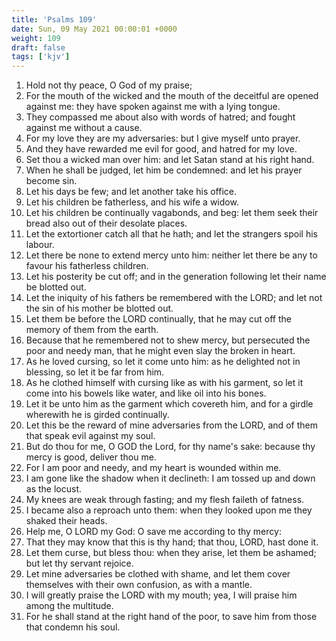 ```yaml
---
title: 'Psalms 109'
date: Sun, 09 May 2021 00:00:01 +0000
weight: 109
draft: false
tags: ['kjv'] 
---
```


1. Hold not thy peace, O God of my praise;
2. For the mouth of the wicked and the mouth of the deceitful are opened against me: they have spoken against me with a lying tongue.
3. They compassed me about also with words of hatred; and fought against me without a cause.
4. For my love they are my adversaries: but I give myself unto prayer.
5. And they have rewarded me evil for good, and hatred for my love.
6. Set thou a wicked man over him: and let Satan stand at his right hand.
7. When he shall be judged, let him be condemned: and let his prayer become sin.
8. Let his days be few; and let another take his office.
9. Let his children be fatherless, and his wife a widow.
10. Let his children be continually vagabonds, and beg: let them seek their bread also out of their desolate places.
11. Let the extortioner catch all that he hath; and let the strangers spoil his labour.
12. Let there be none to extend mercy unto him: neither let there be any to favour his fatherless children.
13. Let his posterity be cut off; and in the generation following let their name be blotted out.
14. Let the iniquity of his fathers be remembered with the LORD; and let not the sin of his mother be blotted out.
15. Let them be before the LORD continually, that he may cut off the memory of them from the earth.
16. Because that he remembered not to shew mercy, but persecuted the poor and needy man, that he might even slay the broken in heart.
17. As he loved cursing, so let it come unto him: as he delighted not in blessing, so let it be far from him.
18. As he clothed himself with cursing like as with his garment, so let it come into his bowels like water, and like oil into his bones.
19. Let it be unto him as the garment which covereth him, and for a girdle wherewith he is girded continually.
20. Let this be the reward of mine adversaries from the LORD, and of them that speak evil against my soul.
21. But do thou for me, O GOD the Lord, for thy name's sake: because thy mercy is good, deliver thou me.
22. For I am poor and needy, and my heart is wounded within me.
23. I am gone like the shadow when it declineth: I am tossed up and down as the locust.
24. My knees are weak through fasting; and my flesh faileth of fatness.
25. I became also a reproach unto them: when they looked upon me they shaked their heads.
26. Help me, O LORD my God: O save me according to thy mercy:
27. That they may know that this is thy hand; that thou, LORD, hast done it.
28. Let them curse, but bless thou: when they arise, let them be ashamed; but let thy servant rejoice.
29. Let mine adversaries be clothed with shame, and let them cover themselves with their own confusion, as with a mantle.
30. I will greatly praise the LORD with my mouth; yea, I will praise him among the multitude.
31. For he shall stand at the right hand of the poor, to save him from those that condemn his soul.
